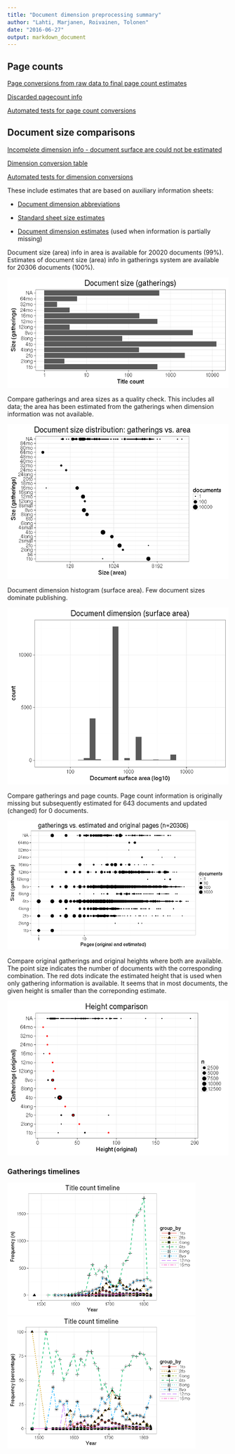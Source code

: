 ```yaml
---
title: "Document dimension preprocessing summary"
author: "Lahti, Marjanen, Roivainen, Tolonen"
date: "2016-06-27"
output: markdown_document
---
```



## Page counts

[Page conversions from raw data to final page count estimates](output.tables/pagecount_conversion_nontrivial.csv)

<!--[Page conversions from raw data to final page count estimates with volume info](output.tables/page_conversion_table_full.csv)-->

[Discarded pagecount info](output.tables/pagecount_discarded.csv)

[Automated tests for page count conversions](https://github.com/rOpenGov/bibliographica/blob/master/inst/extdata/tests_polish_physical_extent.csv)

## Document size comparisons

[Incomplete dimension info - document surface are could not be estimated](output.tables/physical_dimension_incomplete.csv)

[Dimension conversion table](output.tables/conversions_physical_dimension.csv)

[Automated tests for dimension conversions](https://github.com/rOpenGov/bibliographica/blob/master/inst/extdata/tests_dimension_polish.csv)

These include estimates that are based on auxiliary information sheets:

  * [Document dimension abbreviations](https://github.com/rOpenGov/bibliographica/blob/master/inst/extdata/document_size_abbreviations.csv)

  * [Standard sheet size estimates](https://github.com/rOpenGov/bibliographica/blob/master/inst/extdata/sheetsizes.csv)

  * [Document dimension estimates](https://github.com/rOpenGov/bibliographica/blob/master/inst/extdata/documentdimensions.csv) (used when information is partially missing)


  
<!--[Discarded dimension info](output.tables/dimensions_discarded.csv)-->

Document size (area) info in area is available for 20020 documents (99%). Estimates of document size (area) info in gatherings system are available for 20306 documents (100%). 

![plot of chunk summarysize](figure/summarysize-1.png)


Compare gatherings and area sizes as a quality check. This includes all data; the area has been estimated from the gatherings when dimension information was not available.

![plot of chunk summarysizecomp](figure/summarysizecomp-1.png)

Document dimension histogram (surface area). Few document sizes dominate publishing.

![plot of chunk summary-surfacearea](figure/summary-surfacearea-1.png)


Compare gatherings and page counts. Page count information is originally missing but subsequently estimated for 643 documents and updated (changed) for 0 documents. 


![plot of chunk summarypagecomp](figure/summarypagecomp-1.png)

Compare original gatherings and original heights where both are available. The point size indicates the number of documents with the corresponding combination. The red dots indicate the estimated height that is used when only gathering information is available. It seems that in most documents, the given height is smaller than the correponding estimate.

![plot of chunk summarysizevalidation](figure/summarysizevalidation-1.png)

### Gatherings timelines

<img src="figure/papercompbyformat-1.png" title="plot of chunk papercompbyformat" alt="plot of chunk papercompbyformat" width="430px" /><img src="figure/papercompbyformat-2.png" title="plot of chunk papercompbyformat" alt="plot of chunk papercompbyformat" width="430px" />



<!--

## Average page counts (only works in CERL now)

Multi-volume documents average page counts are given per volume.


|doc.dimension | mean.pages.singlevol| median.pages.singlevol| n.singlevol|mean.pages.multivol |median.pages.multivol | n.multivol|mean.pages.issue |median.pages.issue | n.issue|
|:-------------|--------------------:|----------------------:|-----------:|:-------------------|:---------------------|----------:|:----------------|:------------------|-------:|
|2fo           |                 8.62|                    4.0|        2212|NA                  |NA                    |         NA|NA               |NA                 |      NA|
|4long         |                55.27|                   26.0|         181|NA                  |NA                    |         NA|NA               |NA                 |      NA|
|4to           |                23.24|                    8.0|       12660|NA                  |NA                    |         NA|NA               |NA                 |      NA|
|8long         |               225.51|                  122.0|          71|NA                  |NA                    |         NA|NA               |NA                 |      NA|
|8vo           |                83.01|                   34.0|        3437|NA                  |NA                    |         NA|NA               |NA                 |      NA|
|12long        |               583.25|                  666.5|           4|NA                  |NA                    |         NA|NA               |NA                 |      NA|
|12mo          |               200.42|                  100.0|         499|NA                  |NA                    |         NA|NA               |NA                 |      NA|
|16mo          |                47.16|                   48.0|         183|NA                  |NA                    |         NA|NA               |NA                 |      NA|
|24mo          |               453.50|                  340.5|           4|NA                  |NA                    |         NA|NA               |NA                 |      NA|
|32mo          |               254.50|                  254.5|           2|NA                  |NA                    |         NA|NA               |NA                 |      NA|
|64mo          |               117.33|                  128.0|           6|NA                  |NA                    |         NA|NA               |NA                 |      NA|
|NA            |                48.36|                    5.5|         548|NA                  |NA                    |         NA|NA               |NA                 |      NA|


![plot of chunk summarypagecountsmulti2](figure/summarypagecountsmulti2-1.png)


## Average document dimensions 

Here we use the original data only:

![plot of chunk summaryavedimstime](figure/summaryavedimstime-1.png)




Only the most frequently occurring gatherings are listed here:


|gatherings.original |mean.width |median.width |mean.height |median.height |  n|
|:-------------------|:----------|:------------|:-----------|:-------------|--:|

-->
